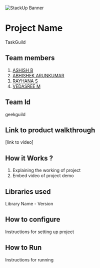 ![StackUp Banner](https://tinkerhub.frappe.cloud/files/stackup%20banner.jpeg)
# Project Name
TaskGuild
## Team members
1. [ASHISH B](https://github.com/ASHISH-28-02)
2. [ABHISHEK ARUNKUMAR](https://github.com/abhishekarun2901)
3. [RAYHANA S](https://github.com/Rayhana27)
4. [VEDASREE M](https://github.com/VedasreeM)
## Team Id
geekguild
## Link to product walkthrough
[link to video]
## How it Works ?
1. Explaining the working of project
2. Embed video of project demo
## Libraries used
Library Name - Version
## How to configure
Instructions for setting up project
## How to Run
Instructions for running
